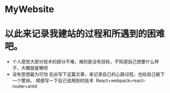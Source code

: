# MyWebsite
以此来记录我建站的过程和所遇到的困难吧。
===
+ 个人感觉大部分技术的部分不难，难的是没有目标，不知道自己想要什么样子，大概就是懒吧
+ 没有思想最为可怕
在此写下这篇文章，来记录自己的心路过程，也给自己敲下一个警钟。
  顺便写一下自己说用到的技术
  React+webpack+react-router+antd
